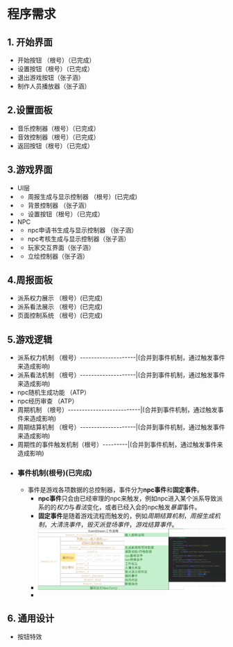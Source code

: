 # 程序需求

## 1. 开始界面
- 开始按钮 （根号）（已完成）
- 设置按钮（根号）（已完成）
- 退出游戏按钮（张子涵）
- 制作人员播放器（张子涵）
## 2.设置面板
- 音乐控制器（根号）（已完成）
- 音效控制器（根号）（已完成）
- 返回按钮（根号）（已完成）
## 3.游戏界面
- UI层
- - 周报生成与显示控制器 （根号）(已完成)
- - 背景控制器 （张子涵）
- - 设置按钮（根号）（已完成）
- NPC
- - npc申请书生成与显示控制器 （张子涵）
- - npc考核生成与显示控制器（张子涵）
- - 玩家交互界面（张子涵）
- - 立绘控制器（张子涵）
## 4.周报面板
- 派系权力展示 （根号）(已完成)
- 派系看法展示 （根号）(已完成)
- 页面控制系统 （根号）(已完成)
## 5.游戏逻辑
- 派系权力机制 （根号）--------------------|(合并到事件机制，通过触发事件来造成影响)
- 派系看法机制 （根号）--------------------|(合并到事件机制，通过触发事件来造成影响)
- npc随机生成功能 （ATP）
- npc经历审查 （ATP）                    
- 周期机制 （根号）--------------------------|(合并到事件机制，通过触发事件来造成影响)
- 周期结算机制 （根号）--------------------|(合并到事件机制，通过触发事件来造成影响)
- 周期性的事件触发机制（根号）---------|(合并到事件机制，通过触发事件来造成影响)
- ### 事件机制(根号)(已完成)
  - 事件是游戏各项数据的总控制器，事件分为**npc事件**和**固定事件**。
    - **npc事件**只会由已经审理的npc来触发，例如npc进入某个派系导致派系的的*权力*与*看法*变化，或者已经入会的npc触发*暴雷*事件。
    - **固定事件**是随着游戏流程而触发的，例如*周期结算机制*，*周报生成机制*，*大清洗事件*，*毁灭派登场事件*，*游戏结算事件*。
    - ![image](Scripts/EventStream工作流程.png "EventStream工作流程")
    - 
## 6. 通用设计
- 按钮特效